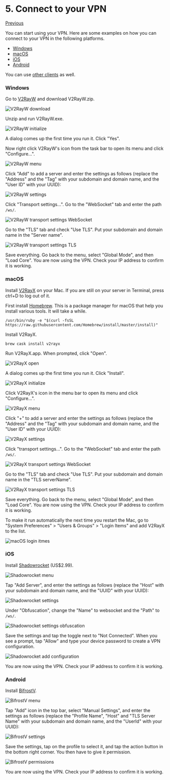 # 5. Connect to your VPN

[Previous](./4.md)

You can start using your VPN. Here are some examples on how you can connect to your VPN in the following platforms.

- [Windows](#windows)
- [macOS](#macos)
- [iOS](#ios)
- [Android](#android)

You can use [other clients](https://www.v2ray.com/en/awesome/tools.html) as well.

### Windows

Go to [V2RayW](https://github.com/Cenmrev/V2RayW/releases) and download V2RayW.zip.

![V2RayW download](../images/v2rayw-download.png)

Unzip and run V2RayW.exe.

![V2RayW initialize](../images/v2rayw-initialize.png)

A dialog comes up the first time you run it. Click "Yes".

Now right click V2RayW's icon from the task bar to open its menu and click "Configure...".

![V2RayW menu](../images/v2rayw-menu.png)

Click "Add" to add a server and enter the settings as follows (replace the "Address" and the "Tag" with your subdomain and domain name, and the "User ID" with your UUID):

![V2RayW settings](../images/v2rayw-settings.png)

Click "Transport settings...". Go to the "WebSocket" tab and enter the path `/ws/`.

![V2RayW transport settings WebSocket](../images/v2rayw-transport-settings-websocket.png)

Go to the "TLS" tab and check "Use TLS". Put your subdomain and domain name in the "Server name".

![V2RayW transport settings TLS](../images/v2rayw-transport-settings-tls.png)

Save everything. Go back to the menu, select "Global Mode", and then "Load Core". You are now using the VPN. Check your IP address to confirm it is working.

### macOS

Install [V2RayX](https://github.com/Cenmrev/V2RayX) on your Mac. If you are still on your server in Terminal, press ctrl+D to log out of it.

First install [Homebrew](https://brew.sh/). This is a package manager for macOS that help you install various tools. It will take a while.

```
/usr/bin/ruby -e "$(curl -fsSL https://raw.githubusercontent.com/Homebrew/install/master/install)"
```

Install V2RayX.

```
brew cask install v2rayx
```

Run V2RayX.app. When prompted, click "Open".

![V2RayX open](../images/v2rayx-open.png)

A dialog comes up the first time you run it. Click "Install".

![V2RayX initialize](../images/v2rayx-initialize.png)

Click V2RayX's icon in the menu bar to open its menu and click "Configure...".

![V2RayX menu](../images/v2rayx-menu.png)

Click "+" to add a server and enter the settings as follows (replace the "Address" and the "Tag" with your subdomain and domain name, and the "User ID" with your UUID):

![V2RayX settings](../images/v2rayx-settings.png)

Click "transport settings...". Go to the "WebSocket" tab and enter the path `/ws/`.

![V2RayX transport settings WebSocket](../images/v2rayx-transport-settings-websocket.png)

Go to the "TLS" tab and check "Use TLS". Put your subdomain and domain name in the "TLS serverName".

![V2RayX transport settings TLS](../images/v2rayx-transport-settings-tls.png)

Save everything. Go back to the menu, select "Global Mode", and then "Load Core". You are now using the VPN. Check your IP address to confirm it is working.

To make it run automatically the next time you restart the Mac, go to "System Preferences" > "Users & Groups" > "Login Items" and add V2RayX to the list.

![macOS login itmes](../images/macos-login-items.png)

### iOS

Install [Shadowrocket](https://apps.apple.com/us/app/shadowrocket/id932747118) (US$2.99).

![Shadowrocket menu](../images/shadowrocket-menu.jpeg)

Tap "Add Server", and enter the settings as follows (replace the "Host" with your subdomain and domain name, and the "UUID" with your UUID):

![Shadowrocket settings](../images/shadowrocket-settings.jpeg)

Under "Obfuscation", change the "Name" to websocket and the "Path" to `/ws/`.

![Shadowrocket settings obfuscation](../images/shadowrocket-settings-obfuscation.jpeg)

Save the settings and tap the toggle next to "Not Connected". When you see a prompt, tap "Allow" and type your device password to create a VPN configuration.

![Shadowrocket add configuration](../images/shadowrocket-add-configuration.jpeg)

You are now using the VPN. Check your IP address to confirm it is working.

### Android

Install [BifrostV](https://play.google.com/store/apps/details?id=com.github.dawndiy.bifrostv).

![BifrostV menu](../images/bifrostv-menu.png)

Tap "Add" icon in the top bar, select "Manual Settings", and enter the settings as follows (replace the "Profile Name", "Host" and "TLS Server Name" with your subdomain and domain name, and the "UserId" with your UUID):

![BifrostV settings](../images/bifrostv-settings.png)

Save the settings, tap on the profile to select it, and tap the action button in the bottom right corner. You then have to give it permission.

![BifrostV permissions](../images/bifrostv-permissions.png)

You are now using the VPN. Check your IP address to confirm it is working.